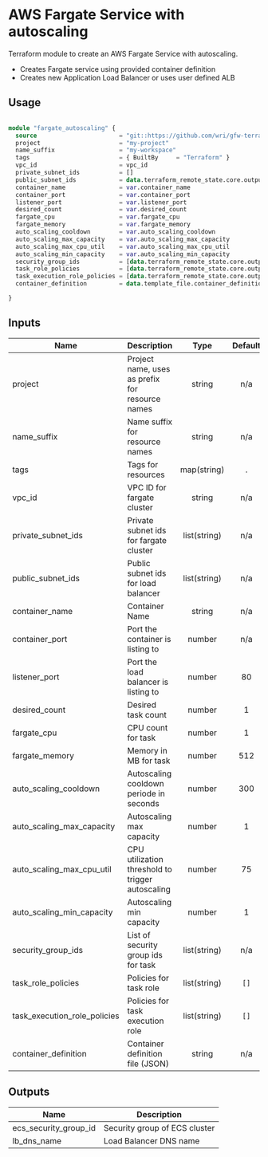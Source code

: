 # AWS Fargate Service with autoscaling

Terraform module to create an AWS Fargate Service with autoscaling.

- Creates Fargate service using provided container definition 
- Creates new Application Load Balancer or uses user defined ALB


## Usage

```terraform

module "fargate_autoscaling" {
  source                       = "git::https://github.com/wri/gfw-terraform-modules.git//modules/fargate_autoscaling"
  project                      = "my-project"
  name_suffix                  = "my-workspace"
  tags                         = { BuiltBy     = "Terraform" }
  vpc_id                       = vpc_id
  private_subnet_ids           = []
  public_subnet_ids            = data.terraform_remote_state.core.outputs.public_subnet_ids
  container_name               = var.container_name
  container_port               = var.container_port
  listener_port                = var.listener_port
  desired_count                = var.desired_count
  fargate_cpu                  = var.fargate_cpu
  fargate_memory               = var.fargate_memory
  auto_scaling_cooldown        = var.auto_scaling_cooldown
  auto_scaling_max_capacity    = var.auto_scaling_max_capacity
  auto_scaling_max_cpu_util    = var.auto_scaling_max_cpu_util
  auto_scaling_min_capacity    = var.auto_scaling_min_capacity
  security_group_ids           = [data.terraform_remote_state.core.outputs.postgresql_security_group_id]
  task_role_policies           = [data.terraform_remote_state.core.outputs.iam_policy_s3_write_data-lake_arn]
  task_execution_role_policies = [data.terraform_remote_state.core.outputs.secrets_postgresql-reader_policy_arn, data.terraform_remote_state.core.outputs.secrets_postgresql-writer_policy_arn]
  container_definition         = data.template_file.container_definition.rendered

}

```

## Inputs

| Name                         | Description                                        |  Type        |  Default   | Required |
| ---------------------------- | -------------------------------------------------- | :---------:  | :--------: | :------: |
| project                      | Project name, uses as prefix for resource names    | string       |    n/a     |    yes   |
| name_suffix                  | Name suffix for resource names                     | string       |    n/a     |    no    |
| tags                         | Tags for resources                                 | map(string)  |     .      |    yes   |
| vpc_id                       | VPC ID for fargate cluster                         | string       |    n/a     |    yes   |
| private_subnet_ids           | Private subnet ids for fargate cluster             | list(string) |    n/a     |    yes   |
| public_subnet_ids            | Public subnet ids for load balancer                | list(string) |    n/a     |    yes   |
| container_name               | Container Name                                     | string       |    n/a     |    yes   |
| container_port               | Port the container is listing to                   | number       |    n/a     |    yes   |
| listener_port                | Port the load balancer is listing to               | number       |     80     |    no    |
| desired_count                | Desired task count                                 | number       |      1     |    no    |
| fargate_cpu                  | CPU count for task                                 | number       |      1     |    no    |
| fargate_memory               | Memory in MB for task                              | number       |     512    |    no    |
| auto_scaling_cooldown        | Autoscaling cooldown periode in seconds            | number       |     300    |    no    |
| auto_scaling_max_capacity    | Autoscaling max capacity                           | number       |      1     |    no    |
| auto_scaling_max_cpu_util    | CPU utilization threshold to trigger autoscaling   | number       |      75    |    no    |
| auto_scaling_min_capacity    | Autoscaling min capacity                           | number       |      1     |    no    |
| security_group_ids           | List of security group ids for task                | list(string) |     n/a    |    yes   |
| task_role_policies           | Policies for task role                             | list(string) |     `[]`   |    no    |
| task_execution_role_policies | Policies for task execution role                   | list(string) |     `[]`   |    no    |
| container_definition         | Container definition file (JSON)                   | string       |      n/a   |    yes   |

## Outputs

| Name                  | Description                        |
| --------------------- | ---------------------------------- |
| ecs_security_group_id | Security group of ECS cluster      |
| lb_dns_name           | Load Balancer DNS name             |

